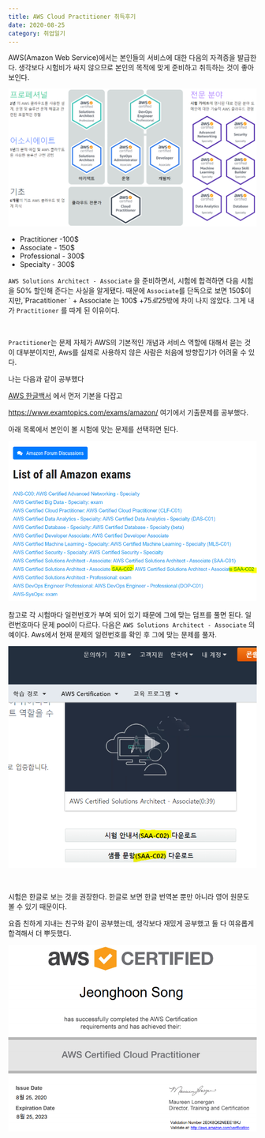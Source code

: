 ```yaml
---
title: AWS Cloud Practitioner 취득후기
date: 2020-08-25
category: 취업일기
---
```


AWS(Amazon Web Service)에서는 본인들의 서비스에 대한 다음의 자격증을 발급한다. 생각보다 시험비가 싸지 않으므로 본인의 목적에 맞게 준비하고 취득하는 것이 좋아보인다.



![image-20200826093814179](aws_practitioner.assets/image-20200826093814179.png)

- Practitioner  -100$
- Associate - 150$
- Professional - 300$
- Specialty - 300$

`AWS Solutions Architect - Associate` 을 준비하면서, 시험에 합격하면 다음 시험을 50% 할인해 준다는 사실을 알게됐다.  때문에 `Associate`를 단독으로 보면 150$이지만,`Pracatitioner ` + Associate 는 100$ +75$로 25$밖에 차이 나지 않았다. 그게 내가 `Practitioner` 를 따게 된 이유이다.

<br/>

`Practitioner`는 문제 자체가 AWS의 기본적인 개념과 서비스 역할에 대해서 묻는 것이 대부분이지만, Aws를 실제로 사용하지 않은 사람은  처음에 방향잡기가 어려울 수 있다.

나는 다음과 같이 공부했다

[AWS 한글백서](https://d1.awsstatic.com/whitepapers/ko_KR/aws-overview.pdf) 에서 먼저 기본을 다잡고

https://www.examtopics.com/exams/amazon/ 여기에서 기출문제를 공부했다.

아래 목록에서 본인이 볼 시험에 맞는 문제를 선택하면 된다.

![image-20200826101800389](aws_practitioner.assets/image-20200826101800389.png)

참고로 각 시험마다 일련번호가 부여 되어 있기 때문에 그에 맞는 덤프를 풀면 된다. 일련번호마다 문제 pool이 다르다. 다음은  `AWS Solutions Architect - Associate`  의 예이다. Aws에서 현재 문제의 일련번호를 확인 후 그에 맞는 문제를 풀자.

![image-20200826101439587](aws_practitioner.assets/image-20200826101439587.png)

<br/>

시험은 한글로 보는 것을 권장한다. 한글로 보면 한글 번역본 뿐만 아니라 영어 원문도 볼 수 있기 때문이다.

요즘 친하게 지내는 친구와 같이 공부했는데, 생각보다 재밌게 공부했고 둘 다 여유롭게 합격해서 더 뿌듯했다.

![image-20200826011921910](aws_practitioner.assets/image-20200826011921910.png)

